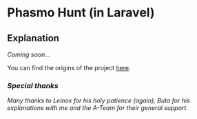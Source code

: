 # Phasmo Hunt (in Laravel)

## Explanation

*Coming soon...*

You can find the origins of the project [here](https://github.com/GAudrey/phasmo-hunt).

### *Special thanks*

*Many thanks to Leinox for his holy patience (again), Buta for his explanations with me and the A-Team for their general support.*
